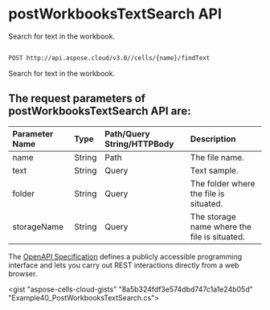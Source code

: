 # **postWorkbooksTextSearch API**

Search for text in the workbook. 

```bash

POST http://api.aspose.cloud/v3.0//cells/{name}/findText

```
Search for text in the workbook.

## The request parameters of **postWorkbooksTextSearch** API are: 

| Parameter Name | Type | Path/Query String/HTTPBody | Description | 
| :- | :- | :- |:- | 
|name|String|Path|The file name.|
|text|String|Query|Text sample.|
|folder|String|Query|The folder where the file is situated.|
|storageName|String|Query|The storage name where the file is situated.|


The [OpenAPI Specification](https://reference.aspose.cloud/cells/#/WorkbookController/PostWorkbooksTextSearch) defines a publicly accessible programming interface and lets you carry out REST interactions directly from a web browser.

<gist "aspose-cells-cloud-gists" "8a5b324fdf3e574dbd747c1a1e24b05d" "Example40_PostWorkbooksTextSearch.cs">

